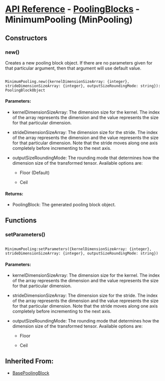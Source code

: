 # [API Reference](../../API.md) - [PoolingBlocks](../PoolingBlocks.md) - MinimumPooling (MinPooling)

## Constructors

### new()

Creates a new pooling block object. If there are no parameters given for that particular argument, then that argument will use default value.

```

MinimumPooling.new({kernelDimensionSizeArray: {integer}, strideDimensionSizeArray: {integer}, outputSizeRoundingMode: string}): PoolingBlockObject

```

#### Parameters:

* kernelDimensionSizeArray: The dimension size for the kernel. The index of the array represents the dimension and the value represents the size for that particular dimension. 

* strideDimensionSizeArray: The dimension size for the stride. The index of the array represents the dimension and the value represents the size for that particular dimension. Note that the stride moves along one axis completely before incrementing to the next axis.

* outputSizeRoundingMode: The rounding mode that determines how the dimension size of the transformed tensor. Available options are:

	* Floor (Default)

	* Ceil

#### Returns:

* PoolingBlock: The generated pooling block object.

## Functions

### setParameters()

```

MinimumPooling:setParameters({kernelDimensionSizeArray: {integer}, strideDimensionSizeArray: {integer}, outputSizeRoundingMode: string})

```

#### Parameters:

* kernelDimensionSizeArray: The dimension size for the kernel. The index of the array represents the dimension and the value represents the size for that particular dimension. 

* strideDimensionSizeArray: The dimension size for the stride. The index of the array represents the dimension and the value represents the size for that particular dimension. Note that the stride moves along one axis completely before incrementing to the next axis.

* outputSizeRoundingMode: The rounding mode that determines how the dimension size of the transformed tensor. Available options are:

	* Floor
   
	* Ceil

## Inherited From:

* [BasePoolingBlock](BasePoolingBlock.md)
